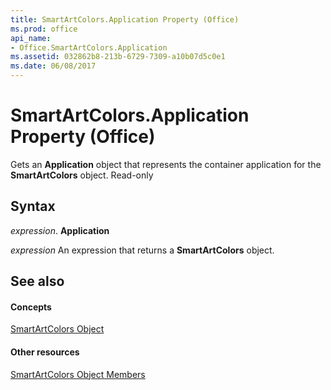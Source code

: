 ```yaml
---
title: SmartArtColors.Application Property (Office)
ms.prod: office
api_name:
- Office.SmartArtColors.Application
ms.assetid: 032862b8-213b-6729-7309-a10b07d5c0e1
ms.date: 06/08/2017
---
```



# SmartArtColors.Application Property (Office)

Gets an  **Application** object that represents the container application for the **SmartArtColors** object. Read-only


## Syntax

 _expression_. **Application**

 _expression_ An expression that returns a **SmartArtColors** object.


## See also


#### Concepts


[SmartArtColors Object](smartartcolors-object-office.md)
#### Other resources


[SmartArtColors Object Members](smartartcolors-members-office.md)

